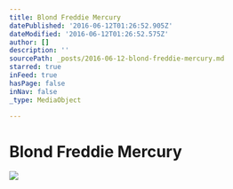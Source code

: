 ```yaml
---
title: Blond Freddie Mercury
datePublished: '2016-06-12T01:26:52.905Z'
dateModified: '2016-06-12T01:26:52.575Z'
author: []
description: ''
sourcePath: _posts/2016-06-12-blond-freddie-mercury.md
starred: true
inFeed: true
hasPage: false
inNav: false
_type: MediaObject

---
```

# Blond Freddie Mercury
![](https://the-grid-user-content.s3-us-west-2.amazonaws.com/640cc3b7-37c2-42a3-b6dd-771efc15af3a.jpg)